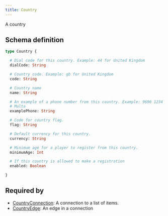 ```yaml
---
title: Country
---
```


A country

## Schema definition
```graphql
type Country {

  # Dial code for this country. Example: 44 for United Kingdom
  dialCode: String

  # Country code. Example: gb for United Kingdom
  code: String

  # Country name
  name: String

  # An example of a phone number from this country. Example: 9696 1234 for
  # Malta
  examplePhone: String

  # Code for country flag.
  flag: String

  # Default currency for this country.
  currency: String

  # Minimum age for a player to register from this country.
  minimumAge: Int

  # If this country is allowed to make a registration
  enabled: Boolean

}
```

## Required by
* [CountryConnection](graphql/schema/countryconnection.md): A connection to a list of items.
* [CountryEdge](graphql/schema/countryedge.md): An edge in a connection
